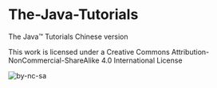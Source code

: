 # The-Java-Tutorials
The Java™ Tutorials Chinese version






This work is licensed under a Creative Commons Attribution-NonCommercial-ShareAlike 4.0 International License

![by-nc-sa](https://licensebuttons.net/l/by-nc-sa/4.0/88x31.png)
